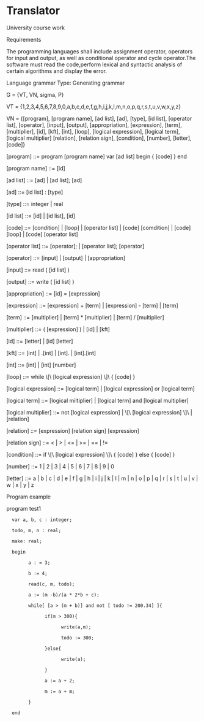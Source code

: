 # Translator

University course work

Requirements

The programming languages shall include assignment operator, operators for input
and output, as well as conditional operator and cycle operator.The software must read
the code,perform lexical and syntactic analysis of certain algorithms and display the error.

Language grammar
Type: Generating grammar

G = {VT, VN, sigma, P}

VT = {1,2,3,4,5,6,7,8,9,0,a,b,c,d,e,f,g,h,i,j,k,l,m,n,o,p,q,r,s,t,u,v,w,x,y,z}

VN = {[program], [program name], [ad list], [ad], [type], [id list], [operator list],
      [operator], [input], [output], [appropriation], [expression], [term], [multiplier],
      [id], [kft], [int], [loop], [logical expression], [logical term], [logical multiplier]
      [relation], [relation sign], [condition], [number], [letter], [code]}
      
[program] ::= program [program name] var [ad list] begin { [code] } end

[program name] ::= [id] 

[ad list] ::= [ad] | [ad list]; [ad]

[ad] ::= [id list] : [type]

[type] ::= integer | real

[id list] ::= [id] | [id list], [id]

[code] ::= [condition] | [loop] | [operator list] | [code] [comdition] | [code] [loop] | [code] [operator list]

[operator list] ::= [operator]; | [operator list]; [operator]

[operator] ::= [input] | [output] | [appropriation]

[input] ::= read ( [id list] )

[output] ::= write ( [id list] )

[appropriation] ::= [id] = [expression]

[expression] ::= [expression] + [term] | [expression] - [term] | [term]

[term] ::= [multiplier] | [term] * [multiplier] | [term] / [multiplier]

[multiplier] ::= ( [expression] ) | [id] | [kft]

[id] ::= [letter] | [id] [letter]

[kft] ::= [int] | .[int] | [int]. | [int].[int]

[int] ::= [int] | [int] [number]

[loop] ::= while \\[\\ [logical expression] \\]\\ { [code] }

[logical expression] ::= [logical term] | [logical expression] or [logical term]

[logical term] ::= [logical miltiplier] | [logical term] and [logical multiplier]

[logical multiplier] ::= not [logical expression] | \\[\\ [logical expression] \\]\\ | [relation]

[relation] ::= [expression] [relation sign] [expression]

[relation sign] ::= < | > | <= | >= | == | !=

[condition] ::= if \\[\\ [logical expression] \\]\\ { [code] } else { [code] }

[number] ::= 1 | 2 | 3 | 4 | 5 | 6 | 7 | 8 | 9 | 0

[letter] ::= a | b | c | d | e | f | g | h | i | j | k | l | m | n | o | p | q | r | s | t | u | v | w | x | y | z

Program example

program test1

      var a, b, c : integer;
      
      todo, m, n : real;
      
      make: real;
      
      begin
      
            a : = 3;
            
            b := 4;
            
            read(c, m, todo);
            
            a := (m -b)/(a * 2*b + c);
            
            while[ [a > (m + b)] and not [ todo != 200.34] ]{
            
                  if(m > 300){
                  
                        write(a,m);
                        
                        todo := 300;
                        
                  }else{
                  
                        write(a);
                        
                  }
                  
                  a := a + 2;
                  
                  m := a + m;
                  
            }
            
      end 

